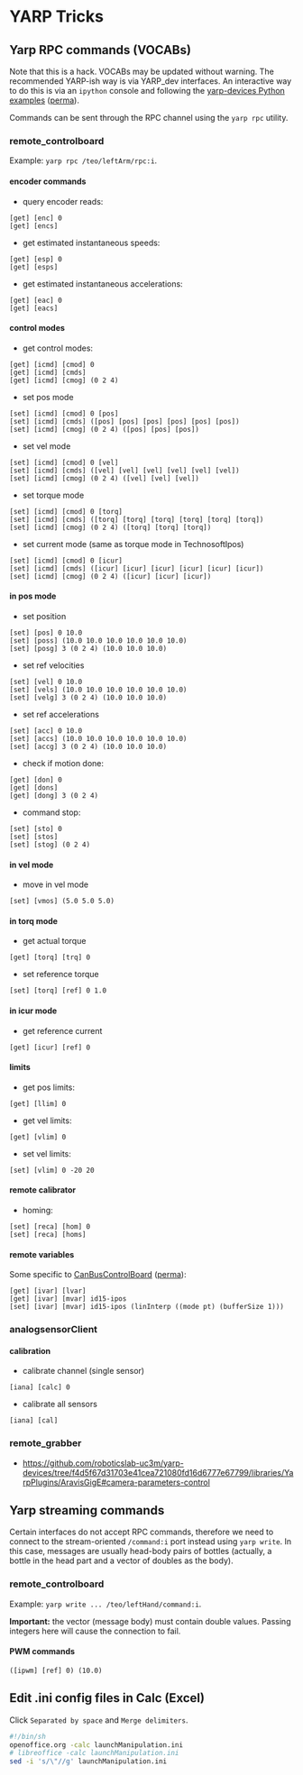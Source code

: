 # YARP Tricks

## Yarp RPC commands (VOCABs)

Note that this is a hack. VOCABs may be updated without warning. The recommended YARP-ish way is via YARP_dev interfaces. An interactive way to do this is via an `ipython` console and following the [yarp-devices Python examples](https://github.com/roboticslab-uc3m/yarp-devices/tree/master/examples/python) ([perma](https://github.com/roboticslab-uc3m/yarp-devices/tree/64831bcd9acad3748760490b75723cf5ef7400b3/examples/python)).

Commands can be sent through the RPC channel using the `yarp rpc` utility.

### remote_controlboard

Example: `yarp rpc /teo/leftArm/rpc:i`.

#### encoder commands

* query encoder reads:
```
[get] [enc] 0
[get] [encs]
```

* get estimated instantaneous speeds:
```
[get] [esp] 0
[get] [esps]
```

* get estimated instantaneous accelerations:
```
[get] [eac] 0
[get] [eacs]
```

#### control modes

* get control modes:
```
[get] [icmd] [cmod] 0
[get] [icmd] [cmds]
[get] [icmd] [cmog] (0 2 4)
```

* set pos mode
```
[set] [icmd] [cmod] 0 [pos]
[set] [icmd] [cmds] ([pos] [pos] [pos] [pos] [pos] [pos])
[set] [icmd] [cmog] (0 2 4) ([pos] [pos] [pos])
```

* set vel mode
```
[set] [icmd] [cmod] 0 [vel]
[set] [icmd] [cmds] ([vel] [vel] [vel] [vel] [vel] [vel])
[set] [icmd] [cmog] (0 2 4) ([vel] [vel] [vel])
```

* set torque mode
```
[set] [icmd] [cmod] 0 [torq]
[set] [icmd] [cmds] ([torq] [torq] [torq] [torq] [torq] [torq])
[set] [icmd] [cmog] (0 2 4) ([torq] [torq] [torq])
```

* set current mode (same as torque mode in TechnosoftIpos)
```
[set] [icmd] [cmod] 0 [icur]
[set] [icmd] [cmds] ([icur] [icur] [icur] [icur] [icur] [icur])
[set] [icmd] [cmog] (0 2 4) ([icur] [icur] [icur])
```

#### in pos mode

* set position
```
[set] [pos] 0 10.0
[set] [poss] (10.0 10.0 10.0 10.0 10.0 10.0)
[set] [posg] 3 (0 2 4) (10.0 10.0 10.0)
```

* set ref velocities
```
[set] [vel] 0 10.0
[set] [vels] (10.0 10.0 10.0 10.0 10.0 10.0)
[set] [velg] 3 (0 2 4) (10.0 10.0 10.0)
```

* set ref accelerations
```
[set] [acc] 0 10.0
[set] [accs] (10.0 10.0 10.0 10.0 10.0 10.0)
[set] [accg] 3 (0 2 4) (10.0 10.0 10.0)
```

* check if motion done:
```
[get] [don] 0
[get] [dons]
[get] [dong] 3 (0 2 4)
```

* command stop:
```
[set] [sto] 0
[set] [stos]
[set] [stog] (0 2 4)
```

#### in vel mode

* move in vel mode
```
[set] [vmos] (5.0 5.0 5.0)
```

#### in torq mode

* get actual torque
```
[get] [torq] [trq] 0
```

* set reference torque
```
[set] [torq] [ref] 0 1.0
```

#### in icur mode

* get reference current
```
[get] [icur] [ref] 0
```

#### limits

* get pos limits:
```
[get] [llim] 0
```

* get vel limits:
```
[get] [vlim] 0
```

* set vel limits:
```
[set] [vlim] 0 -20 20
```

#### remote calibrator

* homing:
```
[set] [reca] [hom] 0
[set] [reca] [homs]
```

#### remote variables

Some specific to [CanBusControlBoard](https://github.com/roboticslab-uc3m/yarp-devices/tree/master/libraries/YarpPlugins/CanBusControlBoard) ([perma](https://github.com/roboticslab-uc3m/yarp-devices/tree/bd1a72b63dd22b670fd1e21ff7d670254c195522/libraries/YarpPlugins/CanBusControlBoard)):
```
[get] [ivar] [lvar]
[get] [ivar] [mvar] id15-ipos
[set] [ivar] [mvar] id15-ipos (linInterp ((mode pt) (bufferSize 1)))
```

### analogsensorClient

#### calibration

* calibrate channel (single sensor)
```
[iana] [calc] 0
```

* calibrate all sensors
```
[iana] [cal]
```

### remote_grabber

- https://github.com/roboticslab-uc3m/yarp-devices/tree/f4d5f67d31703e41cea721080fd16d6777e67799/libraries/YarpPlugins/AravisGigE#camera-parameters-control

## Yarp streaming commands

Certain interfaces do not accept RPC commands, therefore we need to connect to the stream-oriented `/command:i` port instead using `yarp write`. In this case, messages are usually head-body pairs of bottles (actually, a bottle in the head part and a vector of doubles as the body).

### remote_controlboard

Example: `yarp write ... /teo/leftHand/command:i`.

**Important:** the vector (message body) must contain double values. Passing integers here will cause the connection to fail.

#### PWM commands

```
([ipwm] [ref] 0) (10.0)
```

## Edit .ini config files in Calc (Excel)

Click `Separated by space` and `Merge delimiters`.
```bash
#!/bin/sh
openoffice.org -calc launchManipulation.ini
# libreoffice -calc launchManipulation.ini
sed -i 's/\"//g' launchManipulation.ini
```

